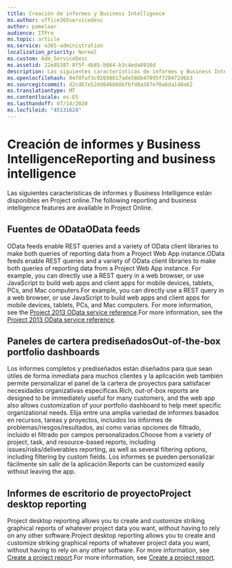 ```yaml
---
title: Creación de informes y Business Intelligence
ms.author: office365servicedesc
author: pamelaar
audience: ITPro
ms.topic: article
ms.service: o365-administration
localization_priority: Normal
ms.custom: Adm_ServiceDesc
ms.assetid: 22e85387-8f5f-4b85-b064-b3c4eda8916d
description: Las siguientes características de informes y Business Intelligence están disponibles en Project online.
ms.openlocfilehash: 04f8faf3c92698617ade586b47095f720472d6b3
ms.sourcegitcommit: d2cd67e52dd646b68bfbfd8a387e70a6da140a62
ms.translationtype: MT
ms.contentlocale: es-ES
ms.lasthandoff: 07/14/2020
ms.locfileid: "45131624"
---
```

# <a name="reporting-and-business-intelligence"></a><span data-ttu-id="e31b5-103">Creación de informes y Business Intelligence</span><span class="sxs-lookup"><span data-stu-id="e31b5-103">Reporting and business intelligence</span></span>

<span data-ttu-id="e31b5-104">Las siguientes características de informes y Business Intelligence están disponibles en Project online.</span><span class="sxs-lookup"><span data-stu-id="e31b5-104">The following reporting and business intelligence features are available in Project Online.</span></span>
  
## <a name="odata-feeds"></a><span data-ttu-id="e31b5-105">Fuentes de OData</span><span class="sxs-lookup"><span data-stu-id="e31b5-105">OData feeds</span></span>

<span data-ttu-id="e31b5-106">OData feeds enable REST queries and a variety of OData client libraries to make both queries of reporting data from a Project Web App instance.</span><span class="sxs-lookup"><span data-stu-id="e31b5-106">OData feeds enable REST queries and a variety of OData client libraries to make both queries of reporting data from a Project Web App instance.</span></span> <span data-ttu-id="e31b5-107">For example, you can directly use a REST query in a web browser, or use JavaScript to build web apps and client apps for mobile devices, tablets, PCs, and Mac computers.</span><span class="sxs-lookup"><span data-stu-id="e31b5-107">For example, you can directly use a REST query in a web browser, or use JavaScript to build web apps and client apps for mobile devices, tablets, PCs, and Mac computers.</span></span> <span data-ttu-id="e31b5-108">For more information, see the [Project 2013 OData service reference](https://go.microsoft.com/fwlink/?LinkID=823655&amp;clcid=0x409).</span><span class="sxs-lookup"><span data-stu-id="e31b5-108">For more information, see the [Project 2013 OData service reference](https://go.microsoft.com/fwlink/?LinkID=823655&amp;clcid=0x409).</span></span>
  
## <a name="out-of-the-box-portfolio-dashboards"></a><span data-ttu-id="e31b5-109">Paneles de cartera prediseñados</span><span class="sxs-lookup"><span data-stu-id="e31b5-109">Out-of-the-box portfolio dashboards</span></span>

<span data-ttu-id="e31b5-110">Los informes completos y prediseñados están diseñados para que sean útiles de forma inmediata para muchos clientes y la aplicación web también permite personalizar el panel de la cartera de proyectos para satisfacer necesidades organizativas específicas.</span><span class="sxs-lookup"><span data-stu-id="e31b5-110">Rich, out-of-box reports are designed to be immediately useful for many customers, and the web app also allows customization of your portfolio dashboard to help meet specific organizational needs.</span></span> <span data-ttu-id="e31b5-111">Elija entre una amplia variedad de informes basados en recursos, tareas y proyectos, incluidos los informes de problemas/riesgos/resultados, así como varias opciones de filtrado, incluido el filtrado por campos personalizados.</span><span class="sxs-lookup"><span data-stu-id="e31b5-111">Choose from a variety of project, task, and resource-based reports, including issues/risks/deliverables reporting, as well as several filtering options, including filtering by custom fields.</span></span> <span data-ttu-id="e31b5-112">Los informes se pueden personalizar fácilmente sin salir de la aplicación.</span><span class="sxs-lookup"><span data-stu-id="e31b5-112">Reports can be customized easily without leaving the app.</span></span> 
  
## <a name="project-desktop-reporting"></a><span data-ttu-id="e31b5-113">Informes de escritorio de proyecto</span><span class="sxs-lookup"><span data-stu-id="e31b5-113">Project desktop reporting</span></span>

<span data-ttu-id="e31b5-114">Project desktop reporting allows you to create and customize striking graphical reports of whatever project data you want, without having to rely on any other software.</span><span class="sxs-lookup"><span data-stu-id="e31b5-114">Project desktop reporting allows you to create and customize striking graphical reports of whatever project data you want, without having to rely on any other software.</span></span> <span data-ttu-id="e31b5-115">For more information, see [Create a project report](https://go.microsoft.com/fwlink/?LinkID=823657&amp;clcid=0x409).</span><span class="sxs-lookup"><span data-stu-id="e31b5-115">For more information, see [Create a project report](https://go.microsoft.com/fwlink/?LinkID=823657&amp;clcid=0x409).</span></span>
  